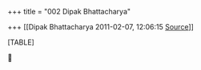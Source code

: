 +++
title = "002 Dipak Bhattacharya"

+++
[[Dipak Bhattacharya	2011-02-07, 12:06:15 [Source](https://groups.google.com/g/bvparishat/c/MJNHqSohks0)]]



[TABLE]



